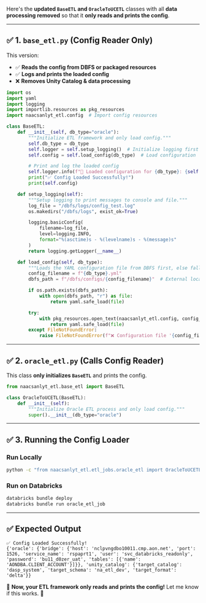 Here's the **updated `BaseETL` and `OracleToUCETL`** classes with all **data processing removed** so that it **only reads and prints the config**.

---

## **✅ 1. `base_etl.py` (Config Reader Only)**
This version:
- ✅ **Reads the config from DBFS or packaged resources**
- ✅ **Logs and prints the loaded config**
- ❌ **Removes Unity Catalog & data processing**

```python
import os
import yaml
import logging
import importlib.resources as pkg_resources
import naacsanlyt_etl.config  # Import config resources

class BaseETL:
    def __init__(self, db_type="oracle"):
        """Initialize ETL framework and only load config."""
        self.db_type = db_type
        self.logger = self.setup_logging()  # Initialize logging first
        self.config = self.load_config(db_type)  # Load configuration

        # Print and log the loaded config
        self.logger.info(f"📜 Loaded configuration for {db_type}: {self.config}")
        print("✅ Config Loaded Successfully!")
        print(self.config)

    def setup_logging(self):
        """Setup logging to print messages to console and file."""
        log_file = "/dbfs/logs/config_test.log"
        os.makedirs("/dbfs/logs", exist_ok=True)

        logging.basicConfig(
            filename=log_file,
            level=logging.INFO,
            format="%(asctime)s - %(levelname)s - %(message)s"
        )
        return logging.getLogger(__name__)

    def load_config(self, db_type):
        """Loads the YAML configuration file from DBFS first, else falls back to packaged resources."""
        config_filename = f"{db_type}.yml"
        dbfs_path = f"/dbfs/configs/{config_filename}"  # External location

        if os.path.exists(dbfs_path):
            with open(dbfs_path, "r") as file:
                return yaml.safe_load(file)

        try:
            with pkg_resources.open_text(naacsanlyt_etl.config, config_filename) as file:
                return yaml.safe_load(file)
        except FileNotFoundError:
            raise FileNotFoundError(f"❌ Configuration file '{config_filename}' not found in DBFS or package resources.")
```

---

## **✅ 2. `oracle_etl.py` (Calls Config Reader)**
This class **only initializes `BaseETL`** and prints the config.

```python
from naacsanlyt_etl.base_etl import BaseETL

class OracleToUCETL(BaseETL):
    def __init__(self):
        """Initialize Oracle ETL process and only load config."""
        super().__init__(db_type="oracle")
```

---

## **✅ 3. Running the Config Loader**
### **Run Locally**
```sh
python -c "from naacsanlyt_etl.etl_jobs.oracle_etl import OracleToUCETL; OracleToUCETL()"
```

### **Run on Databricks**
```sh
databricks bundle deploy
databricks bundle run oracle_etl_job
```

---

## **✅ Expected Output**
```
✅ Config Loaded Successfully!
{'oracle': {'bridge': {'host': 'nclpvngdbo10011.cmp.aon.net', 'port': 1526, 'service_name': 'rspaprt1', 'user': 'svc_databricks_readonly', 'password': 'bu11_d0zer_uat', 'tables': [{'name': 'AONDBA.CLIENT_ACCOUNT'}]}}, 'unity_catalog': {'target_catalog': 'dasp_system', 'target_schema': 'na_etl_dev', 'target_format': 'delta'}}
```

🚀 **Now, your ETL framework only reads and prints the config!** Let me know if this works. 🚀
